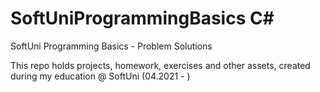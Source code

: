 # SoftUniProgrammingBasics C#
SoftUni Programming Basics - Problem Solutions

This repo holds projects, homework, exercises and other assets, created during my education @ SoftUni (04.2021 - )
